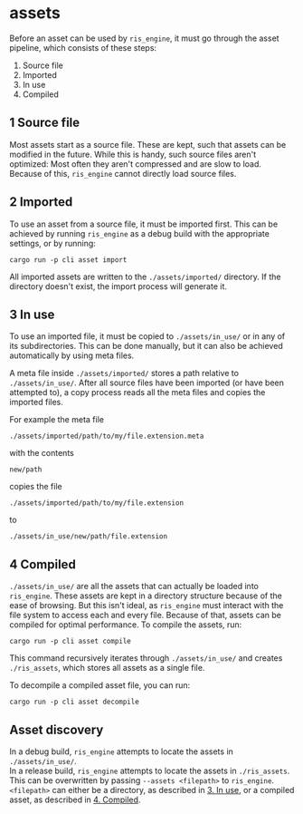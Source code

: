 # assets

Before an asset can be used by `ris_engine`, it must go through the asset pipeline, which consists of these steps:

1. Source file
2. Imported
3. In use
4. Compiled

## 1 Source file

Most assets start as a source file. These are kept, such that assets can be modified in the future. While this is handy, such source files aren't optimized: Most often they aren't compressed and are slow to load. Because of this, `ris_engine` cannot directly load source files.

## 2 Imported

To use an asset from a source file, it must be imported first. This can be achieved by running `ris_engine` as a debug build with the appropriate settings, or by running:

    cargo run -p cli asset import

All imported assets are written to the `./assets/imported/` directory. If the directory doesn't exist, the import process will generate it.

## 3 In use

To use an imported file, it must be copied to `./assets/in_use/` or in any of its subdirectories. This can be done manually, but it can also be achieved automatically by using meta files.

A meta file inside `./assets/imported/` stores a path relative to `./assets/in_use/`. After all source files have been imported (or have been attempted to), a copy process reads all the meta files and copies the imported files.

For example the meta file

    ./assets/imported/path/to/my/file.extension.meta

with the contents

    new/path

copies the file

    ./assets/imported/path/to/my/file.extension

to

    ./assets/in_use/new/path/file.extension

## 4 Compiled

`./assets/in_use/` are all the assets that can actually be loaded into `ris_engine`. These assets are kept in a directory structure because of the ease of browsing. But this isn't ideal, as `ris_engine` must interact with the file system to access each and every file. Because of that, assets can be compiled for optimal performance. To compile the assets, run:

    cargo run -p cli asset compile

This command recursively iterates through `./assets/in_use/` and creates `./ris_assets`, which stores all assets as a single file.

To decompile a compiled asset file, you can run:

    cargo run -p cli asset decompile

## Asset discovery

In a debug build, `ris_engine` attempts to locate the assets in `./assets/in_use/`.  
In a release build, `ris_engine` attempts to locate the assets in `./ris_assets`.  
This can be overwritten by passing `--assets <filepath>` to `ris_engine`. `<filepath>` can either be a directory, as described in [3. In use](#3-In-use), or a compiled asset, as described in [4. Compiled](#4-Compiled).